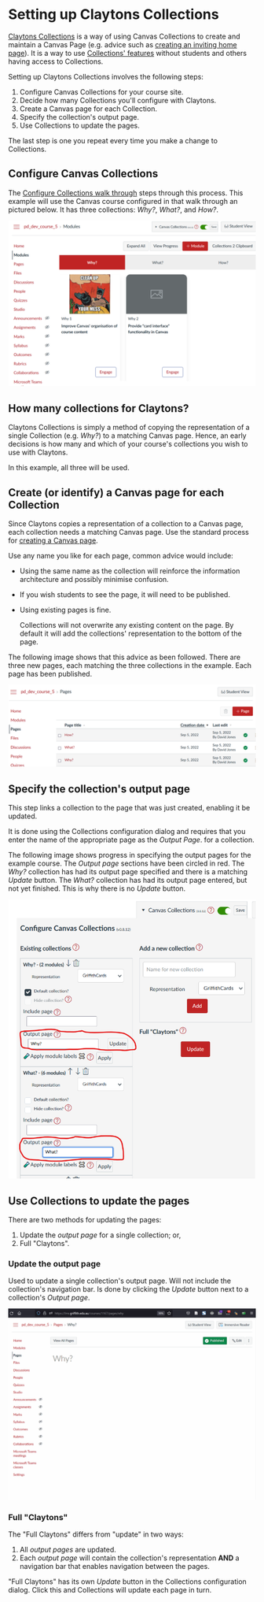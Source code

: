 # Setting up Claytons Collections

[Claytons Collections](../../getting-started/use/claytons.md) is a way of using Canvas Collections to create and maintain a Canvas Page (e.g. advice such as [creating an inviting home page](https://community.canvaslms.com/t5/Canvas-Instructional-Designer/Creating-an-inviting-course-home-page/ba-p/267236)). It is a way to use [Collections' features](../../features.md) without students and others having access to Collections.

Setting up Claytons Collections involves the following steps:

1. Configure Canvas Collections for your course site.
2. Decide how many Collections you'll configure with Claytons.
3. Create a Canvas page for each Collection.
4. Specify the collection's output page.
5. Use Collections to update the pages.

The last step is one you repeat every time you make a change to Collections.

## Configure Canvas Collections

The [Configure Collections walk through](./configure-collections.md) steps through this process. This example will use the Canvas course configured in that walk through an pictured below. It has three collections: _Why?_, _What?_, and _How?_.

![](pics/claytonsOriginalCourse.png)  

## How many collections for Claytons?

Claytons Collections is simply a method of copying the representation of a single Collection (e.g. _Why?_) to a matching Canvas page. Hence, an early decisions is how many and which of your course's collections you wish to use with Claytons.

In this example, all three will be used.

## Create (or identify) a Canvas page for each Collection

Since Claytons copies a representation of a collection to a Canvas page, each collection needs a matching Canvas page. Use the standard process for [creating a Canvas page](https://community.canvaslms.com/t5/Instructor-Guide/How-do-I-create-a-new-page-in-a-course/ta-p/1031). 

Use any name you like for each page, common advice would include:

- Using the same name as the collection will reinforce the information architecture and possibly minimise confusion.
- If you wish students to see the page, it will need to be published.
- Using existing pages is fine.

    Collections will not overwrite any existing content on the page. By default it will add the collections' representation to the bottom of the page.

The following image shows that this advice as been followed. There are three new pages, each matching the three collections in the example. Each page has been published.

![](pics/threePagesCreated.png)  

## Specify the collection's output page 

This step links a collection to the page that was just created, enabling it be updated.

It is done using the Collections configuration dialog and requires that you enter the name of the appropriate page as the _Output Page_. for a collection.

The following image shows progress in specifying the output pages for the example course. The _Output page_ sections have been circled in red. The _Why?_ collection has had its output page specified and there is a matching _Update_ button. The _What?_ collection has had its output page entered, but not yet finished. This is why there is no _Update_ button.

![](pics/specifyOutputPage.png)  

## Use Collections to update the pages

There are two methods for updating the pages:

1. Update the _output page_ for a single collection; or,
2. Full "Claytons".

### Update the output page

Used to update a single collection's output page.  Will not include the collection's navigation bar. Is done by clicking the _Update_ button next to a collection's _Output page_. 

![](pics/useOutputUpdateAnimation.gif)

### Full "Claytons"

The "Full Claytons" differs from "update" in two ways:

1. All _output pages_ are updated.
2. Each _output page_ will contain the collection's representation **AND** a navigation bar that enables navigation between the pages.

"Full Claytons" has its own _Update_ button in the Collections configuration dialog. Click this and Collections will update each page in turn.
